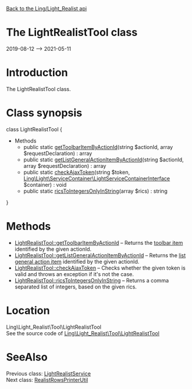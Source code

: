 [Back to the Ling/Light_Realist api](https://github.com/lingtalfi/Light_Realist/blob/master/doc/api/Ling/Light_Realist.md)



The LightRealistTool class
================
2019-08-12 --> 2021-05-11






Introduction
============

The LightRealistTool class.



Class synopsis
==============


class <span class="pl-k">LightRealistTool</span>  {

- Methods
    - public static [getToolbarItemByActionId](https://github.com/lingtalfi/Light_Realist/blob/master/doc/api/Ling/Light_Realist/Tool/LightRealistTool/getToolbarItemByActionId.md)(string $actionId, array $requestDeclaration) : array
    - public static [getListGeneralActionItemByActionId](https://github.com/lingtalfi/Light_Realist/blob/master/doc/api/Ling/Light_Realist/Tool/LightRealistTool/getListGeneralActionItemByActionId.md)(string $actionId, array $requestDeclaration) : array
    - public static [checkAjaxToken](https://github.com/lingtalfi/Light_Realist/blob/master/doc/api/Ling/Light_Realist/Tool/LightRealistTool/checkAjaxToken.md)(string $token, [Ling\Light\ServiceContainer\LightServiceContainerInterface](https://github.com/lingtalfi/Light/blob/master/doc/api/Ling/Light/ServiceContainer/LightServiceContainerInterface.md) $container) : void
    - public static [ricsToIntegersOnlyInString](https://github.com/lingtalfi/Light_Realist/blob/master/doc/api/Ling/Light_Realist/Tool/LightRealistTool/ricsToIntegersOnlyInString.md)(array $rics) : string

}






Methods
==============

- [LightRealistTool::getToolbarItemByActionId](https://github.com/lingtalfi/Light_Realist/blob/master/doc/api/Ling/Light_Realist/Tool/LightRealistTool/getToolbarItemByActionId.md) &ndash; Returns the [toolbar item](https://github.com/lingtalfi/Light_Realist/blob/master/doc/pages/list-action-handler-conception-notes.md#the-toolbar-item) identified by the given actionId.
- [LightRealistTool::getListGeneralActionItemByActionId](https://github.com/lingtalfi/Light_Realist/blob/master/doc/api/Ling/Light_Realist/Tool/LightRealistTool/getListGeneralActionItemByActionId.md) &ndash; Returns the [list general action item](https://github.com/lingtalfi/Light_Realist/blob/master/doc/pages/realist-conception-notes.md#list-general-actions) identified by the given actionId.
- [LightRealistTool::checkAjaxToken](https://github.com/lingtalfi/Light_Realist/blob/master/doc/api/Ling/Light_Realist/Tool/LightRealistTool/checkAjaxToken.md) &ndash; Checks whether the given token is valid and throws an exception if it's not the case.
- [LightRealistTool::ricsToIntegersOnlyInString](https://github.com/lingtalfi/Light_Realist/blob/master/doc/api/Ling/Light_Realist/Tool/LightRealistTool/ricsToIntegersOnlyInString.md) &ndash; Returns a comma separated list of integers, based on the given rics.





Location
=============
Ling\Light_Realist\Tool\LightRealistTool<br>
See the source code of [Ling\Light_Realist\Tool\LightRealistTool](https://github.com/lingtalfi/Light_Realist/blob/master/Tool/LightRealistTool.php)



SeeAlso
==============
Previous class: [LightRealistService](https://github.com/lingtalfi/Light_Realist/blob/master/doc/api/Ling/Light_Realist/Service/LightRealistService.md)<br>Next class: [RealistRowsPrinterUtil](https://github.com/lingtalfi/Light_Realist/blob/master/doc/api/Ling/Light_Realist/Util/RealistRowsPrinterUtil.md)<br>
